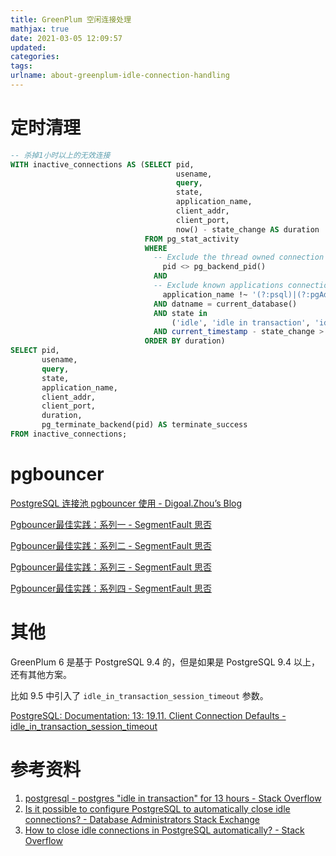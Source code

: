```yaml
---
title: GreenPlum 空闲连接处理
mathjax: true
date: 2021-03-05 12:09:57
updated:
categories:
tags:
urlname: about-greenplum-idle-connection-handling
---
```




<!-- more -->



# 定时清理



```sql
-- 杀掉1小时以上的无效连接
WITH inactive_connections AS (SELECT pid,
                                     usename,
                                     query,
                                     state,
                                     application_name,
                                     client_addr,
                                     client_port,
                                     now() - state_change AS duration
                              FROM pg_stat_activity
                              WHERE
                                -- Exclude the thread owned connection (ie no auto-kill)
                                  pid <> pg_backend_pid()
                                AND
                                -- Exclude known applications connections
                                  application_name !~ '(?:psql)|(?:pgAdmin.+)'
                                AND datname = current_database()
                                AND state in
                                    ('idle', 'idle in transaction', 'idle in transaction (aborted)', 'disabled')
                                AND current_timestamp - state_change > interval '1 hours'
                              ORDER BY duration)
SELECT pid,
       usename,
       query,
       state,
       application_name,
       client_addr,
       client_port,
       duration,
       pg_terminate_backend(pid) AS terminate_success
FROM inactive_connections;
```



# pgbouncer

[PostgreSQL 连接池 pgbouncer 使用 - Digoal.Zhou’s Blog](https://billtian.github.io/digoal.blog/2010/05/11/03.html)

[Pgbouncer最佳实践：系列一 - SegmentFault 思否](https://segmentfault.com/a/1190000039308023)

[Pgbouncer最佳实践：系列二 - SegmentFault 思否](https://segmentfault.com/a/1190000039317832)

[Pgbouncer最佳实践：系列三 - SegmentFault 思否](https://segmentfault.com/a/1190000039325896)

[Pgbouncer最佳实践：系列四 - SegmentFault 思否](https://segmentfault.com/a/1190000039336288)



# 其他

GreenPlum 6 是基于 PostgreSQL 9.4 的，但是如果是 PostgreSQL 9.4 以上，还有其他方案。

比如 9.5 中引入了 `idle_in_transaction_session_timeout` 参数。

[PostgreSQL: Documentation: 13: 19.11. Client Connection Defaults - idle_in_transaction_session_timeout](https://www.postgresql.org/docs/current/runtime-config-client.html#GUC-IDLE-IN-TRANSACTION-SESSION-TIMEOUT)



# 参考资料

1. [postgresql - postgres "idle in transaction" for 13 hours - Stack Overflow](https://stackoverflow.com/questions/58103168/postgres-idle-in-transaction-for-13-hours)
2. [Is it possible to configure PostgreSQL to automatically close idle connections? - Database Administrators Stack Exchange](https://dba.stackexchange.com/questions/24193/is-it-possible-to-configure-postgresql-to-automatically-close-idle-connections)
3. [How to close idle connections in PostgreSQL automatically? - Stack Overflow](https://stackoverflow.com/questions/12391174/how-to-close-idle-connections-in-postgresql-automatically/30769511#30769511)



